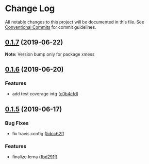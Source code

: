 # Change Log

All notable changes to this project will be documented in this file.
See [Conventional Commits](https://conventionalcommits.org) for commit guidelines.

## [0.1.7](https://github.com/ciklum-digital/xmess/compare/v0.1.6...v0.1.7) (2019-06-22)

**Note:** Version bump only for package xmess





## [0.1.6](https://github.com/ciklum-digital/xmess/compare/v0.1.5...v0.1.6) (2019-06-20)


### Features

* add test coverage intg ([c0b4cfd](https://github.com/ciklum-digital/xmess/commit/c0b4cfd))





## [0.1.5](https://github.com/ciklum-digital/xmess/compare/v0.1.4...v0.1.5) (2019-06-17)


### Bug Fixes

* fix travis config ([5dcc62f](https://github.com/ciklum-digital/xmess/commit/5dcc62f))


### Features

* finalize lerna ([fbd291f](https://github.com/ciklum-digital/xmess/commit/fbd291f))
